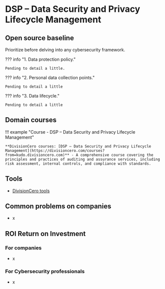 # DSP – Data Security and Privacy Lifecycle Management


## Open source baseline

Prioritize before delving into any cybersecurity framework.

??? info "1. Data protection policy."

    Pending to detail a little.


??? info "2. Personal data collection points."

    Pending to detail a little


??? info "3. Data lifecycle."

    Pending to detail a little


## Domain courses

!!! example "Course - DSP – Data Security and Privacy Lifecycle Management"
        
    **DivisionCero courses: [DSP – Data Security and Privacy Lifecycle Management](https://divisioncero.com/courses?from=kudo.divisioncero.com)** - A comprehensive course covering the principles and practices of auditing and assurance services, including risk assessment, internal controls, and compliance with standards.


## Tools

- [DivisionCero tools](https://divisioncero.com/tools?from=kudo.divisioncero.com)


## Common problems on companies

- x


## ROI Return on Investment

### For companies

- x

### For Cybersecurity professionals

- x